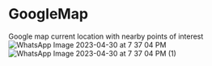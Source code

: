# GoogleMap

Google map current location with nearby points of interest ![WhatsApp Image 2023-04-30 at 7 37 04 PM](https://user-images.githubusercontent.com/98803140/235357433-9535b273-c1a6-44c5-bba5-1734178d0e71.jpeg)
![WhatsApp Image 2023-04-30 at 7 37 04 PM (1)](https://user-images.githubusercontent.com/98803140/235357435-6a1c6f19-4be6-4ca4-848f-88a180bac8c2.jpeg)
